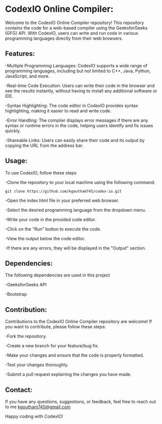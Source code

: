 # CodexIO Online Compiler:

Welcome to the CodexIO Online Compiler repository! This repository contains the code for a web-based compiler using the GeeksforGeeks (GFG) API. With CodexIO, users can write and run code in various programming languages directly from their web browsers.


## Features:

-Multiple Programming Languages: CodexIO supports a wide range of programming languages, including but not limited to C++, Java, Python, JavaScript, and more.

-Real-time Code Execution: Users can write their code in the browser and see the results instantly, without having to install any additional software or IDE.

-Syntax Highlighting: The code editor in CodexIO provides syntax highlighting, making it easier to read and write code.

-Error Handling: The compiler displays error messages if there are any syntax or runtime errors in the code, helping users identify and fix issues quickly.

-Shareable Links: Users can easily share their code and its output by copying the URL from the address bar.


## Usage:
To use CodexIO, follow these steps

-Clone the repository to your local machine using the following command: 
```
git clone https://github.com/kgoutham745/codex-io.git
```

-Open the index.html file in your preferred web browser.

-Select the desired programming language from the dropdown menu.

-Write your code in the provided code editor.

-Click on the "Run" button to execute the code.

-View the output below the code editor.

-If there are any errors, they will be displayed in the "Output" section.


## Dependencies:
The following dependencies are used in this project

-GeeksforGeeks API

-Bootstrap


## Contribution:
Contributions to the CodexIO Online Compiler repository are welcome! If you want to contribute, please follow these steps:

-Fork the repository.

-Create a new branch for your feature/bug fix.

-Make your changes and ensure that the code is properly formatted.

-Test your changes thoroughly.

-Submit a pull request explaining the changes you have made.


## Contact:

If you have any questions, suggestions, or feedback, feel free to reach out to me kgoutham745@gmail.com

Happy coding with CodexIO!
